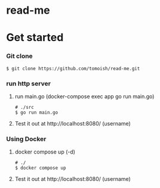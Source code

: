 # read-me

# Get started
### Git clone
```
$ git clone https://github.com/tomoish/read-me.git
```

### run http server
1. run main.go (docker-compose exec app go run main.go)
    ```
    # ./src
    $ go run main.go
    ```

2. Test it out at http://localhost:8080/ (username)

### Using Docker
1. docker compose up (-d)
    ```
    # ./
    $ docker compose up
    ```

2. Test it out at http://localhost:8080/ (username)
